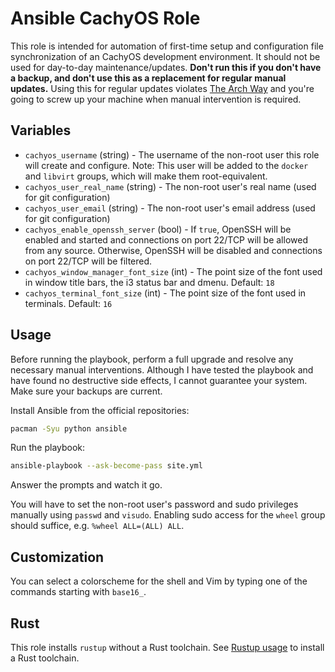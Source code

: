 # Ansible CachyOS Role

This role is intended for automation of first-time setup and configuration file synchronization of an CachyOS development environment. It should not be used for day-to-day maintenance/updates. **Don't run this if you don't have a backup, and don't use this as a replacement for regular manual updates.** Using this for regular updates violates [The Arch Way](https://wiki.archlinux.org/index.php/The_Arch_Way) and you're going to screw up your machine when manual intervention is required.

## Variables

* `cachyos_username` (string) - The username of the non-root user this role will create and configure. Note: This user will be added to the `docker` and `libvirt` groups, which will make them root-equivalent.
* `cachyos_user_real_name` (string) - The non-root user's real name (used for git configuration)
* `cachyos_user_email` (string) - The non-root user's email address (used for git configuration)
* `cachyos_enable_openssh_server` (bool) - If `true`, OpenSSH will be enabled and started and connections on port 22/TCP will be allowed from any source. Otherwise, OpenSSH will be disabled and connections on port 22/TCP will be filtered.
* `cachyos_window_manager_font_size` (int) - The point size of the font used in window title bars, the i3 status bar and dmenu. Default: `18`
* `cachyos_terminal_font_size` (int) - The point size of the font used in terminals. Default: `16`

## Usage

Before running the playbook, perform a full upgrade and resolve any necessary manual interventions. Although I have tested the playbook and have found no destructive side effects, I cannot guarantee your system. Make sure your backups are current.

Install Ansible from the official repositories:

```bash
pacman -Syu python ansible
```

Run the playbook:

```bash
ansible-playbook --ask-become-pass site.yml
```

Answer the prompts and watch it go.

You will have to set the non-root user's password and sudo privileges manually using `passwd` and `visudo`. Enabling sudo access for the `wheel` group should suffice, e.g. `%wheel ALL=(ALL) ALL`.

## Customization

You can select a colorscheme for the shell and Vim by typing one of the commands starting with `base16_`.

## Rust

This role installs `rustup` without a Rust toolchain. See [Rustup usage](https://wiki.archlinux.org/index.php/Rust#Usage) to install a Rust toolchain.
